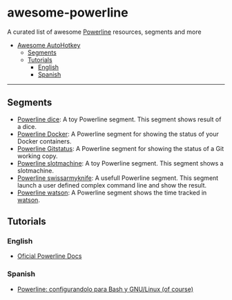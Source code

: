 # awesome-powerline
 A curated list of awesome [Powerline](https://github.com/powerline/powerline) resources, segments and more 

* [Awesome AutoHotkey](#awesome-powerline)
  * [Segments](#segments)
  * [Tutorials](#tutorials)
    * [English](#english)
    * [Spanish](#spanish)

<hr/>

## Segments
* [Powerline dice](https://github.com/mdtrooper/powerline_dice): A toy Powerline segment. This segment shows result of a dice.
* [Powerline Docker](https://github.com/adrianmo/powerline-docker): A Powerline segment for showing the status of your Docker containers.
* [Powerline Gitstatus](https://github.com/jaspernbrouwer/powerline-gitstatus): A Powerline segment for showing the status of a Git working copy.
* [Powerline slotmachine](https://github.com/mdtrooper/powerline_slotmachine): A toy Powerline segment. This segment shows a slotmachine.
* [Powerline swissarmyknife](https://github.com/mdtrooper/powerline_swissarmyknife):  A usefull Powerline segment. This segment launch a user defined complex command line and show the result.
* [Powerline watson](https://github.com/mdtrooper/powerline_watson): A Powerline segment shows the time tracked in [watson](https://github.com/TailorDev/Watson).

## Tutorials


### English

* [Oficial Powerline Docs](https://powerline.readthedocs.io/en/latest/)

### Spanish

* [Powerline: configurandolo para Bash y GNU/Linux (of course)](http://www.tomatesasesinos.com/2019/11/15/powerline-configurandolo-para-bash-y-gnu-linux-of-course/)
